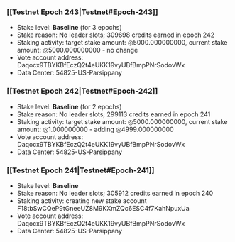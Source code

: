 ### [[Testnet Epoch 243|Testnet#Epoch-243]]
* Stake level: **Baseline** (for 3 epochs)
* Stake reason: No leader slots; 309698 credits earned in epoch 242
* Staking activity: target stake amount: ◎5000.000000000, current stake amount: ◎5000.000000000 - no change
* Vote account address: Daqocx9TBYKBfEczQ2t4eUKK19vyUBfBmpPNrSodovWx
* Data Center: 54825-US-Parsippany
### [[Testnet Epoch 242|Testnet#Epoch-242]]
* Stake level: **Baseline** (for 2 epochs)
* Stake reason: No leader slots; 299113 credits earned in epoch 241
* Staking activity: target stake amount: ◎5000.000000000, current stake amount: ◎1.000000000 - adding ◎4999.000000000
* Vote account address: Daqocx9TBYKBfEczQ2t4eUKK19vyUBfBmpPNrSodovWx
* Data Center: 54825-US-Parsippany
### [[Testnet Epoch 241|Testnet#Epoch-241]]
* Stake level: **Baseline**
* Stake reason: No leader slots; 305912 credits earned in epoch 240
* Staking activity: creating new stake account F18tbSwCQeP9tGneeUZ8M9KXmZQc6ESC4f7KahNpuxUa
* Vote account address: Daqocx9TBYKBfEczQ2t4eUKK19vyUBfBmpPNrSodovWx
* Data Center: 54825-US-Parsippany